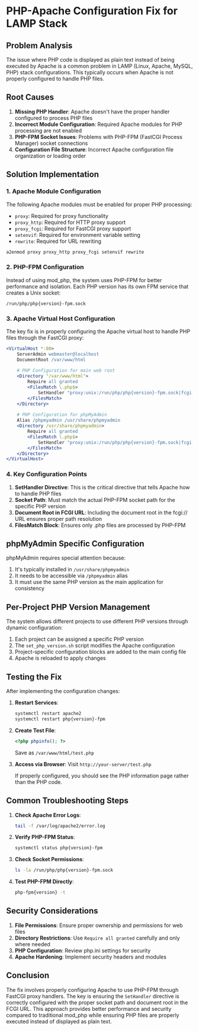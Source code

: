 # PHP-Apache Configuration Fix for LAMP Stack

## Problem Analysis

The issue where PHP code is displayed as plain text instead of being executed by Apache is a common problem in LAMP (Linux, Apache, MySQL, PHP) stack configurations. This typically occurs when Apache is not properly configured to handle PHP files.

## Root Causes

1. **Missing PHP Handler**: Apache doesn't have the proper handler configured to process PHP files
2. **Incorrect Module Configuration**: Required Apache modules for PHP processing are not enabled
3. **PHP-FPM Socket Issues**: Problems with PHP-FPM (FastCGI Process Manager) socket connections
4. **Configuration File Structure**: Incorrect Apache configuration file organization or loading order

## Solution Implementation

### 1. Apache Module Configuration

The following Apache modules must be enabled for proper PHP processing:
- `proxy`: Required for proxy functionality
- `proxy_http`: Required for HTTP proxy support
- `proxy_fcgi`: Required for FastCGI proxy support
- `setenvif`: Required for environment variable setting
- `rewrite`: Required for URL rewriting

```bash
a2enmod proxy proxy_http proxy_fcgi setenvif rewrite
```

### 2. PHP-FPM Configuration

Instead of using mod_php, the system uses PHP-FPM for better performance and isolation. Each PHP version has its own FPM service that creates a Unix socket:

```
/run/php/php{version}-fpm.sock
```

### 3. Apache Virtual Host Configuration

The key fix is in properly configuring the Apache virtual host to handle PHP files through the FastCGI proxy:

```apache
<VirtualHost *:80>
    ServerAdmin webmaster@localhost
    DocumentRoot /var/www/html
    
    # PHP Configuration for main web root
    <Directory "/var/www/html">
        Require all granted
        <FilesMatch \.php$>
            SetHandler "proxy:unix:/run/php/php{version}-fpm.sock|fcgi://localhost/var/www/html"
        </FilesMatch>
    </Directory>
    
    # PHP Configuration for phpMyAdmin
    Alias /phpmyadmin /usr/share/phpmyadmin
    <Directory /usr/share/phpmyadmin>
        Require all granted
        <FilesMatch \.php$>
            SetHandler "proxy:unix:/run/php/php{version}-fpm.sock|fcgi://localhost/usr/share/phpmyadmin"
        </FilesMatch>
    </Directory>
</VirtualHost>
```

### 4. Key Configuration Points

1. **SetHandler Directive**: This is the critical directive that tells Apache how to handle PHP files
2. **Socket Path**: Must match the actual PHP-FPM socket path for the specific PHP version
3. **Document Root in FCGI URL**: Including the document root in the fcgi:// URL ensures proper path resolution
4. **FilesMatch Block**: Ensures only .php files are processed by PHP-FPM

## phpMyAdmin Specific Configuration

phpMyAdmin requires special attention because:
1. It's typically installed in `/usr/share/phpmyadmin`
2. It needs to be accessible via `/phpmyadmin` alias
3. It must use the same PHP version as the main application for consistency

## Per-Project PHP Version Management

The system allows different projects to use different PHP versions through dynamic configuration:

1. Each project can be assigned a specific PHP version
2. The `set_php_version.sh` script modifies the Apache configuration
3. Project-specific configuration blocks are added to the main config file
4. Apache is reloaded to apply changes

## Testing the Fix

After implementing the configuration changes:

1. **Restart Services**:
   ```bash
   systemctl restart apache2
   systemctl restart php{version}-fpm
   ```

2. **Create Test File**:
   ```php
   <?php phpinfo(); ?>
   ```
   Save as `/var/www/html/test.php`

3. **Access via Browser**:
   Visit `http://your-server/test.php`
   
   If properly configured, you should see the PHP information page rather than the PHP code.

## Common Troubleshooting Steps

1. **Check Apache Error Logs**:
   ```bash
   tail -f /var/log/apache2/error.log
   ```

2. **Verify PHP-FPM Status**:
   ```bash
   systemctl status php{version}-fpm
   ```

3. **Check Socket Permissions**:
   ```bash
   ls -la /run/php/php{version}-fpm.sock
   ```

4. **Test PHP-FPM Directly**:
   ```bash
   php-fpm{version} -t
   ```

## Security Considerations

1. **File Permissions**: Ensure proper ownership and permissions for web files
2. **Directory Restrictions**: Use `Require all granted` carefully and only where needed
3. **PHP Configuration**: Review php.ini settings for security
4. **Apache Hardening**: Implement security headers and modules

## Conclusion

The fix involves properly configuring Apache to use PHP-FPM through FastCGI proxy handlers. The key is ensuring the `SetHandler` directive is correctly configured with the proper socket path and document root in the FCGI URL. This approach provides better performance and security compared to traditional mod_php while ensuring PHP files are properly executed instead of displayed as plain text.